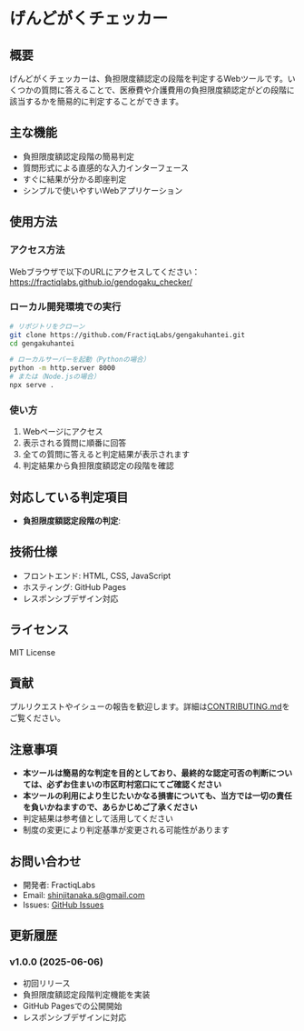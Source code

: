 # げんどがくチェッカー

## 概要
げんどがくチェッカーは、負担限度額認定の段階を判定するWebツールです。いくつかの質問に答えることで、医療費や介護費用の負担限度額認定がどの段階に該当するかを簡易的に判定することができます。

## 主な機能
- 負担限度額認定段階の簡易判定
- 質問形式による直感的な入力インターフェース
- すぐに結果が分かる即座判定
- シンプルで使いやすいWebアプリケーション

## 使用方法

### アクセス方法
Webブラウザで以下のURLにアクセスしてください：
https://fractiqlabs.github.io/gendogaku_checker/

### ローカル開発環境での実行
```bash
# リポジトリをクローン
git clone https://github.com/FractiqLabs/gengakuhantei.git
cd gengakuhantei

# ローカルサーバーを起動（Pythonの場合）
python -m http.server 8000
# または（Node.jsの場合）
npx serve .
```

### 使い方
1. Webページにアクセス
2. 表示される質問に順番に回答
3. 全ての質問に答えると判定結果が表示されます
4. 判定結果から負担限度額認定の段階を確認

## 対応している判定項目
- **負担限度額認定段階の判定**:

## 技術仕様
- フロントエンド: HTML, CSS, JavaScript
- ホスティング: GitHub Pages
- レスポンシブデザイン対応

## ライセンス
MIT License

## 貢献
プルリクエストやイシューの報告を歓迎します。詳細は[CONTRIBUTING.md](CONTRIBUTING.md)をご覧ください。

## 注意事項
- **本ツールは簡易的な判定を目的としており、最終的な認定可否の判断については、必ずお住まいの市区町村窓口にてご確認ください**
- **本ツールの利用により生じたいかなる損害についても、当方では一切の責任を負いかねますので、あらかじめご了承ください**
- 判定結果は参考値として活用してください
- 制度の変更により判定基準が変更される可能性があります

## お問い合わせ
- 開発者: FractiqLabs
- Email: shinjitanaka.s@gmail.com
- Issues: [GitHub Issues](https://github.com/FractiqLabs/gengakuhantei/issues)

## 更新履歴
### v1.0.0 (2025-06-06)
- 初回リリース
- 負担限度額認定段階判定機能を実装
- GitHub Pagesでの公開開始
- レスポンシブデザインに対応
